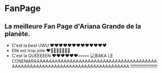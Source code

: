 # FanPage
## La meilleure Fan Page d'**Ariana Grande** de la planète.
* C'est la best UWU ❤️❤️❤️❤️❤️❤️❤️❤️❤️❤️❤️❤️❤️
* Elle est trop jolie ❤️🔪🔪🔪💀💀💀💀
* C'est la QUEEEEEN ❤️❤️❤️❤️❤️❤️💀💀💀💀💀 
![BAKA](https://pbs.twimg.com/media/D0yPZ8KWkAAlgXp.jpg "C'EST TROP UNE DARK SASUKE BAKA")
LE CONEMARAAAAAAAAAAAAAAAAAAAAAAAAAAAAAAAAAAAAAAAAAAAAAAAAAAAAAAAAAAAAAAAAAAAAAAAAAAAAAAAA !!!!!!!!!!!!!!!!!!!!!!
